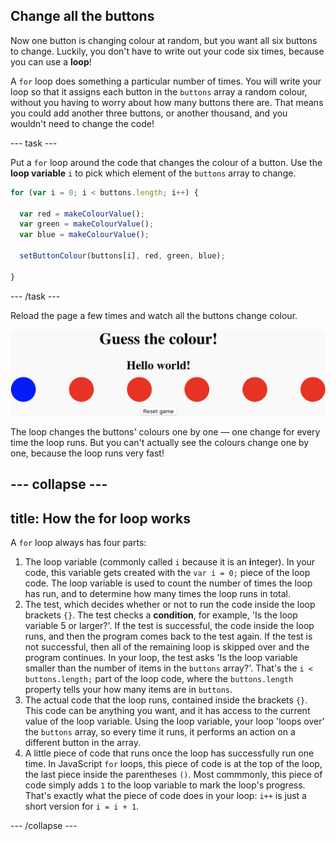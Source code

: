 ## Change all the buttons

Now one button is changing colour at random, but you want all six buttons to change. Luckily, you don't have to write out your code six times, because you can use a **loop**!

A `for` loop does something a particular number of times. You will write your loop so that it assigns each button in the `buttons` array a random colour, without you having to worry about how many buttons there are. That means you could add another three buttons, or another thousand, and you wouldn't need to change the code!

--- task ---

Put a `for` loop around the code that changes the colour of a button. Use the **loop variable** `i` to pick which element of the `buttons` array to change.

```JavaScript
for (var i = 0; i < buttons.length; i++) {

  var red = makeColourValue();
  var green = makeColourValue();
  var blue = makeColourValue();

  setButtonColour(buttons[i], red, green, blue);

}
```

--- /task ---

Reload the page a few times and watch all the buttons change colour.

![All of the buttons have changed to different colours.](images/1blue.png)

The loop changes the buttons' colours one by one — one change for every time the loop runs. But you can't actually see the colours change one by one, because the loop runs very fast!

--- collapse ---
---
title: How the for loop works
---

A `for` loop always has four parts:

1. The loop variable (commonly called `i` because it is an **i**nteger). In your code, this variable gets created with the `var i = 0;` piece of the loop code. The loop variable is used to count the number of times the loop has run, and to determine how many times the loop runs in total.
1. The test, which decides whether or not to run the code inside the loop brackets `{}`. The test checks a **condition**, for example, 'Is the loop variable 5 or larger?'. If the test is successful, the code inside the loop runs, and then the program comes back to the test again. If the test is not successful, then all of the remaining loop is skipped over and the program continues. In your loop, the test asks 'Is the loop variable smaller than the number of items in the `buttons` array?'. That's the `i < buttons.length;` part of the loop code, where the `buttons.length` property tells your how many items are in `buttons`.
1. The actual code that the loop runs, contained inside the brackets `{}`. This code can be anything you want, and it has access to the current value of the loop variable. Using the loop variable, your loop 'loops over' the `buttons` array, so every time it runs, it performs an action on a different button in the array.
1. A little piece of code that runs once the loop has successfully run one time. In JavaScript `for` loops, this piece of code is at the top of the loop, the last piece inside the parentheses `()`. Most commmonly, this piece of code simply adds `1` to the loop variable to mark the loop's progress. That's exactly what the piece of code does in your loop: `i++` is just a short version for `i = i + 1`.

--- /collapse ---
